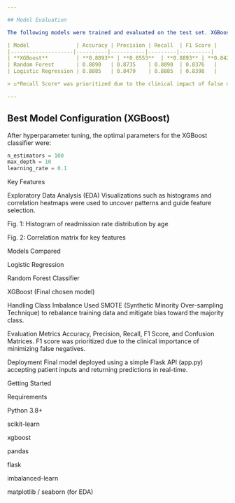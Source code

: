 ```yaml
---

## Model Evaluation

The following models were trained and evaluated on the test set. XGBoost delivered the strongest performance across all metrics:

| Model               | Accuracy | Precision | Recall  | F1 Score |
|--------------------|----------|-----------|---------|----------|
| **XGBoost**         | **0.8893** | **0.8553**  | **0.8893** | **0.8427** |
| Random Forest       | 0.8890   | 0.8735    | 0.8890  | 0.8376   |
| Logistic Regression | 0.8885   | 0.8479    | 0.8885  | 0.8398   |

> ⚖*Recall Score* was prioritized due to the clinical impact of false negatives in medical predictions.

---
```


## Best Model Configuration (XGBoost)

After hyperparameter tuning, the optimal parameters for the XGBoost classifier were:

```python
n_estimators = 100
max_depth = 10
learning_rate = 0.1
```

Key Features

Exploratory Data Analysis (EDA)
Visualizations such as histograms and correlation heatmaps were used to uncover patterns and guide feature selection.

Fig. 1: Histogram of readmission rate distribution by age

Fig. 2: Correlation matrix for key features

Models Compared

Logistic Regression

Random Forest Classifier

XGBoost (Final chosen model)

Handling Class Imbalance
Used SMOTE (Synthetic Minority Over-sampling Technique) to rebalance training data and mitigate bias toward the majority class.
    
Evaluation Metrics
Accuracy, Precision, Recall, F1 Score, and Confusion Matrices. F1 score was prioritized due to the clinical importance of minimizing false negatives.

Deployment
Final model deployed using a simple Flask API (app.py) accepting patient inputs and returning predictions in real-time.

Getting Started


Requirements

Python 3.8+

scikit-learn

xgboost

pandas

flask

imbalanced-learn

matplotlib / seaborn (for EDA)


